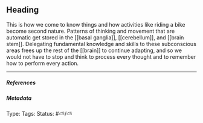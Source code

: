 ## Heading # 

This is how we come to know things and how activities like riding a bike become second nature. Patterns of thinking and movement that are automatic get stored in the [[basal ganglia]], [[cerebellum]], and [[brain stem]]. Delegating fundamental knowledge and skills to these subconscious areas frees up the rest of the [[brain]] to continue adapting, and so we would not have to stop and think to process every thought and to remember how to perform every action.

___

##### References



##### Metadata

Type: 
Tags:
Status: #⛅️/⛅ 